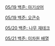 [05/19 백준: 아기상어](https://velog.io/@legowww/백준-16236번-아기-상어)

[05/19 백준: 오큰수](https://velog.io/@legowww/백준-17298번-오큰수)

[05/20 백준: 나무 재테크](https://velog.io/@legowww/백준-16235번-나무-재테크)

[05/21 백준: 이차원 배열](https://velog.io/@legowww/백준-17140번-이차원-배열)
